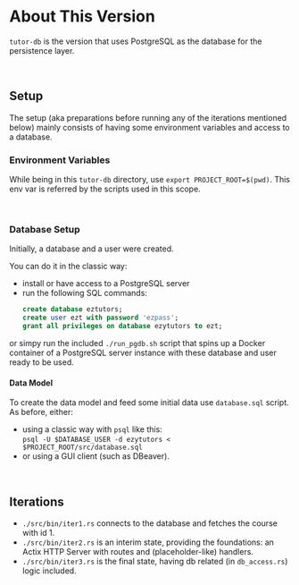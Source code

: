 # About This Version

`tutor-db` is the version that uses PostgreSQL as the database for the persistence layer.

<br/>

## Setup

The setup (aka preparations before running any of the iterations mentioned below) mainly consists of having some environment variables and access to a database.

### Environment Variables

While being in this `tutor-db` directory, use `export PROJECT_ROOT=$(pwd)`.
This env var is referred by the scripts used in this scope.

<br/>

### Database Setup

Initially, a database and a user were created.

You can do it in the classic way:

- install or have access to a PostgreSQL server
- run the following SQL commands:
  ```sql
  create database eztutors;
  create user ezt with password 'ezpass';
  grant all privileges on database ezytutors to ezt;
  ```

or simpy run the included `./run_pgdb.sh` script that spins up a Docker container of a PostgreSQL server instance with these database and user ready to be used.

#### Data Model

To create the data model and feed some initial data use `database.sql` script. As before, either:

- using a classic way with `psql` like this:<br/>
  `psql -U $DATABASE_USER -d ezytutors < $PROJECT_ROOT/src/database.sql`
- or using a GUI client (such as DBeaver).

<br/>

## Iterations

- `./src/bin/iter1.rs` connects to the database and fetches the course with id 1.
- `./src/bin/iter2.rs` is an interim state, providing the foundations: an Actix HTTP Server with routes and (placeholder-like) handlers.
- `./src/bin/iter3.rs` is the final state, having db related (in `db_access.rs`) logic included.

<br/>
